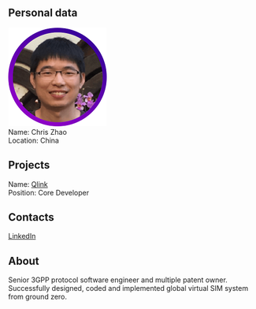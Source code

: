 ## Personal data
![chris zhao photo](photo/chris_zhao.png)  
Name:   Chris Zhao   
Location: China  
## Projects 
Name: [Qlink](../projects/qlink.md)  
Position: Core Developer    
## Contacts
[LinkedIn](https://www.linkedin.com/in/zhijie-zhao-b3645b63/)    
## About
Senior 3GPP protocol software engineer and multiple patent owner.
Successfully designed, coded and implemented global virtual SIM system from ground zero.
